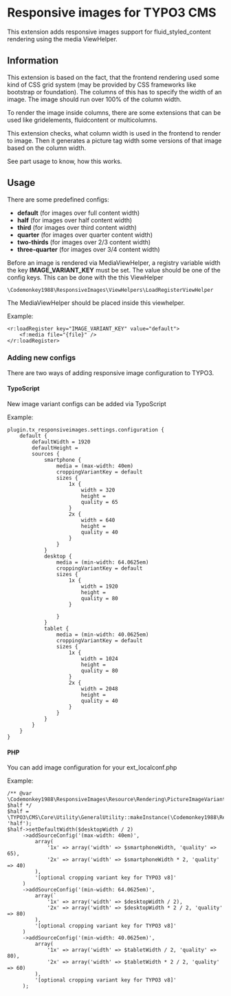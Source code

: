 # Responsive images for TYPO3 CMS
This extension adds responsive images support for fluid_styled_content rendering using the media ViewHelper.

## Information
This extension is based on the fact, that the frontend rendering used some kind of 
CSS grid system (may be provided by CSS frameworks like bootstrap or foundation). 
The columns of this has to specify the width of an image. The image should run 
over 100% of the column width.

To render the image inside columns, there are some extensions that can be used like 
gridelements, fluidcontent or multicolumns.

This extension checks, what column width is used in the frontend to render to image.
Then it generates a picture tag width some versions of that image based on the column
width.

See part usage to know, how this works.

## Usage
 
There are some predefined configs:
- **default** (for images over full content width)
- **half** (for images over half content width)
- **third** (for images over third content width)
- **quarter** (for images over quarter content width)
- **two-thirds** (for images over 2/3 content width)
- **three-quarter** (for images over 3/4 content width)

Before an image is rendered via MediaViewHelper, a registry variable width the key 
**IMAGE_VARIANT_KEY** must be set. The value should be one of the config keys.
This can be done with the this ViewHelper

`\Codemonkey1988\ResponsiveImages\ViewHelpers\LoadRegisterViewHelper`

The MediaViewHelper should be placed inside this viewhelper.

Example:

```
<r:loadRegister key="IMAGE_VARIANT_KEY" value="default">
    <f:media file="{file}" />
</r:loadRegister>
```


### Adding new configs

There are two ways of adding responsive image configuration to TYPO3.

#### TypoScript
New image variant configs can be added via TypoScript

Example:

```
plugin.tx_responsiveimages.settings.configuration {
    default {
        defaultWidth = 1920
        defaultHeight =
        sources {
            smartphone {
                media = (max-width: 40em)
                croppingVariantKey = default
                sizes {
                    1x {
                        width = 320
                        height =
                        quality = 65
                    }
                    2x {
                        width = 640
                        height =
                        quality = 40
                    }
                }
            }
            desktop {
                media = (min-width: 64.0625em)
                croppingVariantKey = default
                sizes {
                    1x {
                        width = 1920
                        height =
                        quality = 80
                    }

                }
            }
            tablet {
                media = (min-width: 40.0625em)
                croppingVariantKey = default
                sizes {
                    1x {
                        width = 1024
                        height =
                        quality = 80
                    }
                    2x {
                        width = 2048
                        height =
                        quality = 40
                    }
                }
            }
        }
    }
}
```

#### PHP

You can add image configuration for your ext_localconf.php

Example:
```
/** @var \Codemonkey1988\ResponsiveImages\Resource\Rendering\PictureImageVariant $half */
$half = \TYPO3\CMS\Core\Utility\GeneralUtility::makeInstance(\Codemonkey1988\ResponsiveImages\Resource\Rendering\PictureImageVariant::class, 'half');
$half->setDefaultWidth($desktopWidth / 2)
     ->addSourceConfig('(max-width: 40em)',
         array(
             '1x' => array('width' => $smartphoneWidth, 'quality' => 65),
             '2x' => array('width' => $smartphoneWidth * 2, 'quality' => 40)
         ),
         '[optional cropping variant key for TYPO3 v8]'
     )
     ->addSourceConfig('(min-width: 64.0625em)',
         array(`
             '1x' => array('width' => $desktopWidth / 2),
             '2x' => array('width' => $desktopWidth * 2 / 2, 'quality' => 80)
         ),
         '[optional cropping variant key for TYPO3 v8]'
     )
     ->addSourceConfig('(min-width: 40.0625em)',
         array(
             '1x' => array('width' => $tabletWidth / 2, 'quality' => 80),
             '2x' => array('width' => $tabletWidth * 2 / 2, 'quality' => 60)
         ),
         '[optional cropping variant key for TYPO3 v8]'
     );
```
